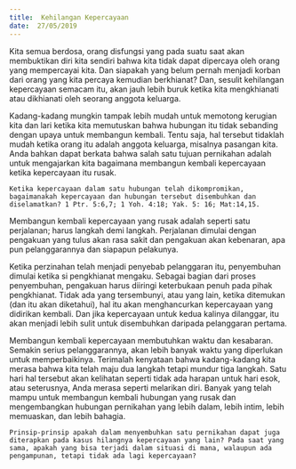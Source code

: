 ```yaml
---
title:  Kehilangan Kepercayaan
date:  27/05/2019
---
```


Kita semua berdosa, orang disfungsi yang pada suatu saat akan membuktikan diri kita sendiri bahwa kita tidak dapat dipercaya oleh orang yang mempercayai kita. Dan siapakah yang belum pernah menjadi korban dari orang yang kita percaya kemudian berkhianat? Dan, sesulit kehilangan kepercayaan semacam itu, akan jauh lebih buruk ketika kita mengkhianati atau dikhianati oleh seorang anggota keluarga.

Kadang-kadang mungkin tampak lebih mudah untuk memotong kerugian kita dan lari ketika kita memutuskan bahwa hubungan itu tidak sebanding dengan upaya untuk membangun kembali. Tentu saja, hal tersebut tidaklah mudah ketika orang itu adalah anggota keluarga, misalnya pasangan kita. Anda bahkan dapat berkata bahwa salah satu tujuan pernikahan adalah untuk mengajarkan kita bagaimana membangun kembali kepercayaan ketika kepercayaan itu rusak.

`Ketika kepercayaan dalam satu hubungan telah dikompromikan, bagaimanakah kepercayaan dan hubungan tersebut disembuhkan dan diselamatkan? 1 Ptr. 5:6,7; 1 Yoh. 4:18; Yak. 5: 16; Mat:14,15.`

Membangun kembali kepercayaan yang rusak adalah seperti satu perjalanan; harus langkah demi langkah. Perjalanan dimulai dengan pengakuan yang tulus akan rasa sakit dan pengakuan akan kebenaran, apa pun pelanggarannya dan siapapun pelakunya.

Ketika perzinahan telah menjadi penyebab pelanggaran itu, penyembuhan dimulai ketika si pengkhianat mengaku. Sebagai bagian dari proses penyembuhan, pengakuan harus diiringi keterbukaan penuh pada pihak pengkhianat. Tidak ada yang tersembunyi, atau yang lain, ketika ditemukan (dan itu akan diketahui), hal itu akan menghancurkan kepercayaan yang didirikan kembali. Dan jika kepercayaan untuk kedua kalinya dilanggar, itu akan menjadi lebih sulit untuk disembuhkan daripada pelanggaran pertama.

Membangun kembali kepercayaan membutuhkan waktu dan kesabaran. Semakin serius  pelanggarannya, akan lebih banyak waktu yang diperlukan untuk memperbaikinya. Terimalah kenyataan bahwa kadang-kadang kita merasa bahwa kita telah maju dua langkah tetapi mundur tiga langkah. Satu hari hal tersebut akan kelihatan seperti tidak ada harapan untuk hari esok, atau seterusnya, Anda merasa seperti melarikan diri. Banyak yang telah mampu untuk membangun kembali hubungan yang rusak dan mengembangkan hubungan pernikahan yang lebih dalam, lebih intim, lebih memuaskan, dan lebih bahagia.

`Prinsip-prinsip apakah dalam menyembuhkan satu pernikahan dapat juga diterapkan pada kasus hilangnya kepercayaan yang lain? Pada saat yang sama, apakah yang bisa terjadi dalam situasi di mana, walaupun ada pengampunan, tetapi tidak ada lagi kepercayaan?`